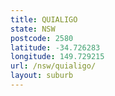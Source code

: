 ```yaml
---
title: QUIALIGO
state: NSW
postcode: 2580
latitude: -34.726283
longitude: 149.729215
url: /nsw/quialigo/
layout: suburb
---
```

